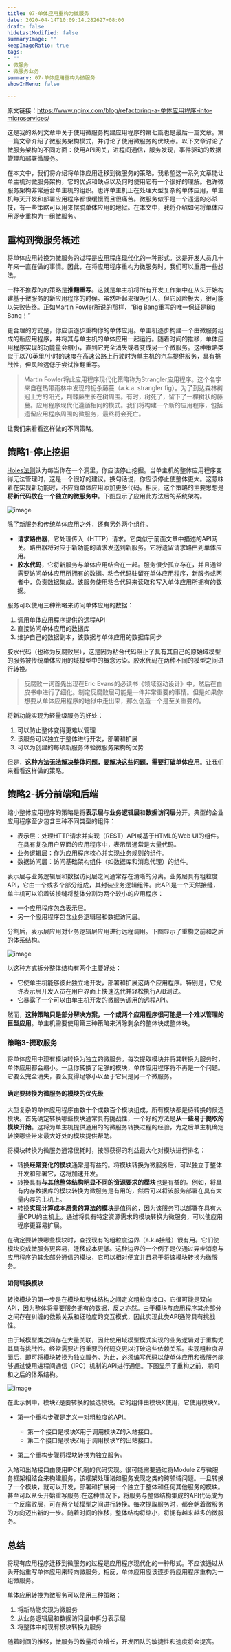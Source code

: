 ```yaml
---
title: 07-单体应用重构为微服务
date: 2020-04-14T10:09:14.282627+08:00
draft: false
hideLastModified: false
summaryImage: ""
keepImageRatio: true
tags:
- ""
- 微服务
- 微服务业务
summary: 07-单体应用重构为微服务
showInMenu: false

---
```


原文链接：<https://www.nginx.com/blog/refactoring-a-单体应用程序-into-microservices/>

这是我的系列文章中关于使用微服务构建应用程序的第七篇也是最后一篇文章。第一篇文章介绍了微服务架构模式，并讨论了使用微服务的优缺点。以下文章讨论了微服务架构的不同方面：使用API​​网关，进程间通信，服务发现，事件驱动的数据管理和部署微服务。

在本文中，我们将介绍将单体应用迁移到微服务的策略。我希望这一系列文章能让单主机对微服务架构，它的优点和缺点以及何时使用它有一个很好的理解。也许微服务架构非常适合单主机的组织。也许单主机正在处理大型复杂的单体应用，单主机每天开发和部署应用程序都很缓慢而且很痛苦。微服务似乎是一个遥远的必杀技，有一些策略可以用来摆脱单体应用的地狱。在本文中，我将介绍如何将单体应用逐步重构为一组微服务。

## 重构到微服务概述

将单体应用转换为微服务的过程是[应用程序现代化](https://en.wikipedia.org/wiki/Software_modernization)的一种形式。这是开发人员几十年来一直在做的事情。因此，在将应用程序重构为微服务时，我们可以重用一些想法。

一种不推荐的的策略是**推翻重写**。这就是单主机将所有开发工作集中在从头开始构建基于微服务的新应用程序的时候。虽然听起来很吸引人，但它风险极大，很可能以失败告终。正如Martin Fowler所说的那样，“Big Bang重写的唯一保证是Big Bang！”

更合理的方式是，你应该逐步重构你的单体应用。单主机逐步构建一个由微服务组成的新应用程序，并将其与单主机的单体应用一起运行。随着时间的推移，单体应用程序实现的功能量会缩小，直到它完全消失或者变成另一个微服务。这种策略类似于以70英里/小时的速度在高速公路上行驶时为单主机的汽车提供服务，具有挑战性，但风险远低于尝试推翻重写。

> Martin Fowler将此应用程序现代化策略称为Strangler应用程序。这个名字来自在热带雨林中发现的扼杀藤蔓（a.k.a. strangler fig）。为了到达森林树冠上方的阳光，荆棘藤生长在树周围。有时，树死了，留下了一棵树状的藤蔓。应用程序现代化遵循相同的模式。我们将构建一个新的应用程序，包括遗留应用程序周围的微服务，最终将会死亡。

让我们来看看这样做的不同策略。

## 策略1-停止挖掘

[Holes法则](https://en.wikipedia.org/wiki/Law_of_holes)认为每当你在一个洞里，你应该停止挖掘。当单主机的整体应用程序变得无法管理时，这是一个很好的建议。换句话说，你应该停止使整体更大。这意味着在实现新功能时，不应向单体应用添加更多代码。相反，这个策略的主要思想是**将新代码放在一个独立的微服务中**。下图显示了应用此方法后的系统架构。

![image](https://github.com/Promacanthus/Golang-Guide/blob/master/static/images/pull-module-from-monolith.png)

除了新服务和传统单体应用之外，还有另外两个组件。

- **请求路由器**，它处理传入（HTTP）请求。它类似于前面文章中描述的API网关。路由器将对应于新功能的请求发送到新服务。它将遗留请求路由到单体应用。
- **胶水代码**，它将新服务与单体应用结合在一起。服务很少孤立存在，并且通常需要访问单体应用所拥有的数据。粘合代码驻留在单体应用程序，新服务或两者中，负责数据集成。该服务使用粘合代码来读取和写入单体应用所拥有的数据。

服务可以使用三种策略来访问单体应用的数据：

1. 调用单体应用程序提供的远程API
2. 直接访问单体应用的数据库
3. 维护自己的数据副本，该数据与单体应用的数据库同步

胶水代码（也称为反腐败层），这是因为粘合代码阻止了具有其自己的原始域模型的服务被传统单体应用的域模型中的概念污染。胶水代码在两种不同的模型之间进行转换。

> 反腐败一词首先出现在Eric Evans的必读书《领域驱动设计》中，然后在白皮书中进行了细化。制定反腐败层可能是一件非常重要的事情。但是如果你想要从单体应用程序的地狱中走出来，那么创造一个是至关重要的。

将新功能实现为轻量级服务的好处：

1. 可以防止整体变得更难以管理
2. 该服务可以独立于整体进行开发，部署和扩展
3. 可以为创建的每项新服务体验微服务架构的优势

但是，**这种方法无法解决整体问题，要解决这些问题，需要打破单体应用**。让我们来看看这样做的策略。

## 策略2-拆分前端和后端

缩小整体应用程序的策略是将**表示层**与**业务逻辑层**和**数据访问层**分开。典型的企业应用程序至少包含三种不同类型的组件：

- 表示层：处理HTTP请求并实现（REST）API或基于HTML的Web UI的组件。在具有复杂用户界面的应用程序中，表示层通常是大量代码。
- 业务逻辑层：作为应用程序核心并实现业务规则的组件。
- 数据访问层：访问基础架构组件（如数据库和消息代理）的组件。

表示层与业务逻辑层和数据访问层之间通常存在清晰的分离。业务层具有粗粒度API，它由一个或多个部分组成，其封装业务逻辑组件。此API是一个天然接缝，单主机可以沿着该接缝将整体分割为两个较小的应用程序：

- 一个应用程序包含表示层。
- 另一个应用程序包含业务逻辑层和数据访问层。

分割后，表示层应用对业务逻辑层应用进行远程调用。下图显示了重构之前和之后的体系结构。

![image](https://github.com/Promacanthus/Golang-Guide/blob/master/static/images/refactoring.png)

以这种方式拆分整体结构有两个主要好处：

- 它使单主机能够彼此独立地开发，部署和扩展这两个应用程序。特别是，它允许表示层开发人员在用户界面上快速迭代并轻松执行A/B测试。
- 它暴露了一个可以由单主机开发的微服务调用的远程API。

然而，**这种策略只是部分解决方案，一个或两个应用程序很可能是一个难以管理的巨型应用**。单主机需要使用第三种策略来消除剩余的整体块或整体块。

### 策略3-提取服务

将单体应用中现有模块转换为独立的微服务。每次提取模块并将其转换为服务时，单体应用都会缩小。一旦你转换了足够的模块，单体应用程序将不再是一个问题。它要么完全消失，要么变得足够小以至于它只是另一个微服务。

#### 确定要转换为微服务的模块的优先级

大型复杂的单体应用程序由数十个或数百个模块组成，所有模块都是待转换的候选模块。首先确定转换哪些模块通常具有挑战性，一个好的方法是**从一些易于提取的模块开始**。这将为单主机提供通用的的微服务转换过程的经验，为之后单主机确定转换哪些带来最大好处的模块提供帮助。

将模块转换为微服务通常很耗时，按照获得的利益最大化对模块进行排名：

- 转换**经常变化的模块**通常是有益的。将模块转换为微服务后，可以独立于整体开发和部署它，这将加速开发。
- 转换具有**与其他整体结构明显不同的资源要求的模块**也是有益的。例如，将具有内存数据库的模块转换为微服务是有用的，然后可以将该服务部署在具有大量内存的主机上。
- 转换**实现计算成本昂贵的算法的模块**是值得的，因为该服务可以部署在具有大量CPU的主机上。通过将具有特定资源需求的模块转换为微服务，可以使应用程序更容易扩展。

在确定要转换哪些模块时，查找现有的粗粒度边界（a.k.a接缝）很有用。它们使模块变成微服务更容易，迁移成本更低。这种边界的一个例子是仅通过异步消息与应用程序的其余部分通信的模块，它可以相对便宜并且易于将该模块转换为微服务。

#### 如何转换模块

转换模块的第一步是在模块和整体结构之间定义粗粒度接口。它很可能是双向API，因为整体将需要服务拥有的数据，反之亦然。由于模块与应用程序其余部分之间存在纠缠的依赖关系和细粒度的交互模式，因此实现此类API通常具有挑战性。

由于域模型类之间存在大量关联，因此使用域模型模式实现的业务逻辑对于重构尤其具有挑战性。经常需要进行重要的代码变更以打破这些依赖关系。实现粗粒度界面后，即可将模块转换为独立服务。为此，必须编写代码以使单体应用和微服务能够通过使用进程间通信（IPC）机制的API进行通信。下图显示了重构之前，期间和之后的体系结构。

![image](https://github.com/Promacanthus/Golang-Guide/blob/master/static/images/extract-module.png)

在此示例中，模块Z是要转换的候选模块。它的组件由模块X使用，它使用模块Y。

- 第一个重构步骤是定义一对粗粒度的API。

  - 第一个接口是模块X用于调用模块Z的入站接口。
  - 第二个接口是模块Z用于调用模块Y的出站接口。

- 第二个重构步骤将模块转换为独立服务。

入站和出站接口由使用IPC机制的代码实现。很可能需要通过将Module Z与微服务框架相结合来构建服务，该框架处理诸如服务发现之类的跨领域问题。一旦转换了一个模块，就可以开发，部署和扩展另一个独立于整体和任何其他服务的模块。甚至可以从头开始重写服务;在这种情况下，将服务与整体结构集成的API代码成为一个反腐败层，可在两个域模型之间进行转换。每次提取服务时，都会朝着微服务的方向迈出新的一步。随着时间的推移，整体结构将缩小，将拥有越来越多的微服务。

## 总结

将现有应用程序迁移到微服务的过程是应用程序现代化的一种形式。不应该通过从头开始重写单体应用来转向微服务。相反，单体应用应该逐步将应用程序重构为一组微服务。

单体应用转换为微服务可以使用三种策略：

1. 将新功能实现为微服务
2. 从业务逻辑层和数据访问层中拆分表示层
3. 将整体中的现有模块转换为服务

随着时间的推移，微服务的数量将会增长，开发团队的敏捷性和速度将会提高。
